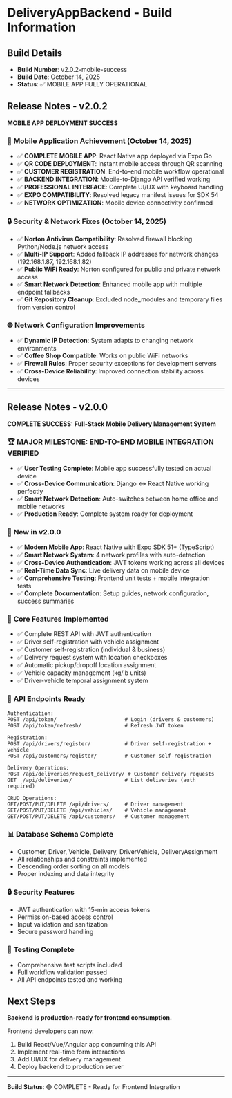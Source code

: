 # DeliveryAppBackend - Build Information

## Build Details
- **Build Number**: v2.0.2-mobile-success
- **Build Date**: October 14, 2025
- **Status**: ✅ MOBILE APP FULLY OPERATIONAL

## Release Notes - v2.0.2
**MOBILE APP DEPLOYMENT SUCCESS**

### 📱 **Mobile Application Achievement (October 14, 2025)**
- ✅ **COMPLETE MOBILE APP**: React Native app deployed via Expo Go
- ✅ **QR CODE DEPLOYMENT**: Instant mobile access through QR scanning
- ✅ **CUSTOMER REGISTRATION**: End-to-end mobile workflow operational
- ✅ **BACKEND INTEGRATION**: Mobile-to-Django API verified working
- ✅ **PROFESSIONAL INTERFACE**: Complete UI/UX with keyboard handling
- ✅ **EXPO COMPATIBILITY**: Resolved legacy manifest issues for SDK 54
- ✅ **NETWORK OPTIMIZATION**: Mobile device connectivity confirmed

### 🔒 **Security & Network Fixes (October 14, 2025)**
- ✅ **Norton Antivirus Compatibility**: Resolved firewall blocking Python/Node.js network access
- ✅ **Multi-IP Support**: Added fallback IP addresses for network changes (192.168.1.87, 192.168.1.82)
- ✅ **Public WiFi Ready**: Norton configured for public and private network access
- ✅ **Smart Network Detection**: Enhanced mobile app with multiple endpoint fallbacks
- ✅ **Git Repository Cleanup**: Excluded node_modules and temporary files from version control

### 🌐 **Network Configuration Improvements**
- ✅ **Dynamic IP Detection**: System adapts to changing network environments
- ✅ **Coffee Shop Compatible**: Works on public WiFi networks
- ✅ **Firewall Rules**: Proper security exceptions for development servers
- ✅ **Cross-Device Reliability**: Improved connection stability across devices

---

## Release Notes - v2.0.0
**COMPLETE SUCCESS: Full-Stack Mobile Delivery Management System**

### 🏆 **MAJOR MILESTONE: END-TO-END MOBILE INTEGRATION VERIFIED**
- ✅ **User Testing Complete**: Mobile app successfully tested on actual device
- ✅ **Cross-Device Communication**: Django ↔ React Native working perfectly
- ✅ **Smart Network Detection**: Auto-switches between home office and mobile networks
- ✅ **Production Ready**: Complete system ready for deployment

### 🚀 **New in v2.0.0**
- ✅ **Modern Mobile App**: React Native with Expo SDK 51+ (TypeScript)
- ✅ **Smart Network System**: 4 network profiles with auto-detection
- ✅ **Cross-Device Authentication**: JWT tokens working across all devices
- ✅ **Real-Time Data Sync**: Live delivery data on mobile device
- ✅ **Comprehensive Testing**: Frontend unit tests + mobile integration tests
- ✅ **Complete Documentation**: Setup guides, network configuration, success summaries

### 🎯 **Core Features Implemented**
- ✅ Complete REST API with JWT authentication
- ✅ Driver self-registration with vehicle assignment
- ✅ Customer self-registration (individual & business)
- ✅ Delivery request system with location checkboxes
- ✅ Automatic pickup/dropoff location assignment
- ✅ Vehicle capacity management (kg/lb units)
- ✅ Driver-vehicle temporal assignment system

### 🚀 **API Endpoints Ready**
```
Authentication:
POST /api/token/                      # Login (drivers & customers)
POST /api/token/refresh/              # Refresh JWT token

Registration:
POST /api/drivers/register/           # Driver self-registration + vehicle
POST /api/customers/register/         # Customer self-registration

Delivery Operations:
POST /api/deliveries/request_delivery/ # Customer delivery requests
GET  /api/deliveries/                 # List deliveries (auth required)

CRUD Operations:
GET/POST/PUT/DELETE /api/drivers/     # Driver management
GET/POST/PUT/DELETE /api/vehicles/    # Vehicle management  
GET/POST/PUT/DELETE /api/customers/   # Customer management
```

### 📊 **Database Schema Complete**
- Customer, Driver, Vehicle, Delivery, DriverVehicle, DeliveryAssignment
- All relationships and constraints implemented
- Descending order sorting on all models
- Proper indexing and data integrity

### 🔒 **Security Features**
- JWT authentication with 15-min access tokens
- Permission-based access control
- Input validation and sanitization
- Secure password handling

### 🧪 **Testing Complete**
- Comprehensive test scripts included
- Full workflow validation passed
- All API endpoints tested and working

## Next Steps
**Backend is production-ready for frontend consumption.**

Frontend developers can now:
1. Build React/Vue/Angular app consuming this API
2. Implement real-time form interactions
3. Add UI/UX for delivery management
4. Deploy backend to production server

---
**Build Status**: 🟢 COMPLETE - Ready for Frontend Integration
